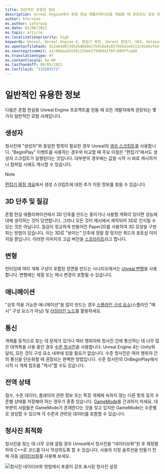 ```yaml
---
title: 일반적인 유용한 정보
description: Unreal Engine에서 혼합 현실 애플리케이션을 개발할 때 권장되는 모든 최신 모범 사례를 파악하세요.
author: hferrone
ms.author: safarooq
ms.date: 01/08/2021
ms.topic: article
ms.localizationpriority: high
keywords: Unreal, Unreal Engine 4, 편집기 확장, Unreal 편집기, UE4, HoloLens, HoloLens 2, 혼합 현실, 개발, 설명서, 가이드, 기능, 혼합 현실 헤드셋, windows mixed reality 헤드셋, 가상 현실 헤드셋, 이식, 업그레이드
ms.openlocfilehash: 822e64d873952bdb4bb1fb91da4c85f956a1eb513c92d4afee7bfebb18a824eb
ms.sourcegitcommit: a1c086aa83d381129e62f9d8942f0fc889ffcab0
ms.translationtype: HT
ms.contentlocale: ko-KR
ms.lasthandoff: 08/05/2021
ms.locfileid: "115203272"
---
```

# <a name="general-best-practices"></a>일반적인 유용한 정보

다음은 혼합 현실용 Unreal Engine 프로젝트를 만들 때 모든 개발자에게 권장되는 몇 가지 일반적인 모범 사례입니다.

## <a name="constructors"></a>생성자

청사진에 "생성자"와 동일한 항목이 필요한 경우 Unreal의 [생성 스크립트](https://docs.unrealengine.com/ProgrammingAndScripting/Blueprints/UserGuide/UserConstructionScript/index.html)를 사용합니다. "BeginPlay" 이벤트를 사용하는 경우와 비교할 때 주요 이점은 "편집기"에서도 생성자 스크립트가 실행된다는 것입니다. 대부분의 경우에는 값을 시작 시 바로 캐시하거나 컴파일 시에도 캐시할 수 있습니다.

> [!NOTE]
> [편집기 확장 개요](unreal-editor-extensions.md#construction-scripts)에서 생성 스크립트에 대한 추가 지원 정보를 찾을 수 있습니다.

## <a name="3d-buttons-and-textures"></a>3D 단추 및 질감

혼합 현실 애플리케이션에서 3D 단추를 만드는 중이거나 사용할 계획이 있다면 성능에 대해 생각하는 것이 당연합니다. 그러나 모든 것이 메시에서 제작되어 3D로 인식될 수 있는 것은 아닙니다. 질감이 정교하게 만들어진 Paper2D를 사용하여 3D 모양을 구현하는 방법이 있습니다. 이는 3D로 "보이는" 단추에 정말 잘 맞지만 쿼드의 포토샵 이미지일 뿐입니다. 이러한 이미지의 고급 버전을 [스프라이트](https://docs.unrealengine.com/AnimatingObjects/Paper2D/Sprites/index.html)라고 합니다.

## <a name="variants"></a>변형

런타임에 여러 개체 구성이 포함된 장면을 만드는 시나리오에서는 [Unreal 변형](https://docs.unrealengine.com/Basics/Levels/Variants/index.html)을 사용합니다. 변형에는 재질 또는 메시 변경이 포함될 수 있습니다. 

## <a name="animation"></a>애니메이션

"상호 작용 가능한 애니메이션"을 많이 만드는 경우 [스플라인 구성 요소](https://docs.unrealengine.com/API/Runtime/Engine/Components/USplineComponent/index.html)(스플라인 "메시" 구성 요소가 아님) 및 [타임라인 노드](https://docs.unrealengine.com/ProgrammingAndScripting/Blueprints/UserGuide/Timelines/index.html)를 활용하세요. 

<!-- You can find a comprehensive [video tutorial here](https://www.youtube.com/watch?v=bWXI91FdMtk&ab_channel=DoubleCrossGames). -->

## <a name="communications"></a>통신

개체를 동적으로 찾는 데 문제가 있거나 여러 행위자와 청사진 간에 통신하는 데 너무 많은 대역폭을 사용 중인 경우 [수준 청사진](https://docs.unrealengine.com/ProgrammingAndScripting/Blueprints/UserGuide/Types/LevelBlueprint/index.html)을 사용합니다. Unreal Engine 4는 Unity와 달리, 모든 것이 구성 요소 내부에 있을 필요가 없습니다. 수준 청사진은 여러 행위자 간의 통신을 단순화할 때 권장되는 완벽한 방법입니다. 수준 청사진의 OnBeginPlay에서 시작 시 개체 참조를 "캐시"할 수도 있습니다.

## <a name="global-state"></a>전역 상태

점수, 수준 데이터, 플레이어 관련 정보 또는 특정 개체에 속하지 않는 다른 항목 등의 수준별 상태를 저장해야 하는 경우가 종종 있습니다. [GameMode](https://docs.unrealengine.com/en-US/InteractiveExperiences/Framework/GameMode/index.html)를 간과하지 마세요. 대부분의 사람들은 GameMode가 존재한다는 것을 잊고 있지만 GameMode는 수준별로 생성할 수 있으며 각 수준과 관련된 데이터를 포함할 수 있습니다.

## <a name="optimizing-blueprints"></a>청사진 최적화

청사진을 찾는 데 너무 오래 걸릴 경우 Unreal에서 청사진을 "네이티브화"한 후 재정렬하여 C++로 코드를 다시 작성하도록 할 수 있습니다. 사용자 지정 솔루션을 만들기 전에 자동 [네이티브화](https://docs.unrealengine.com/ProgrammingAndScripting/Blueprints/TechnicalGuide/NativizingBlueprints/index.html)를 사용해 보세요.

![청사진 네이티브화 방법에서 포괄이 강조 표시된 청사진 설정](images/unreal-general-practices-img-01.jpg)
